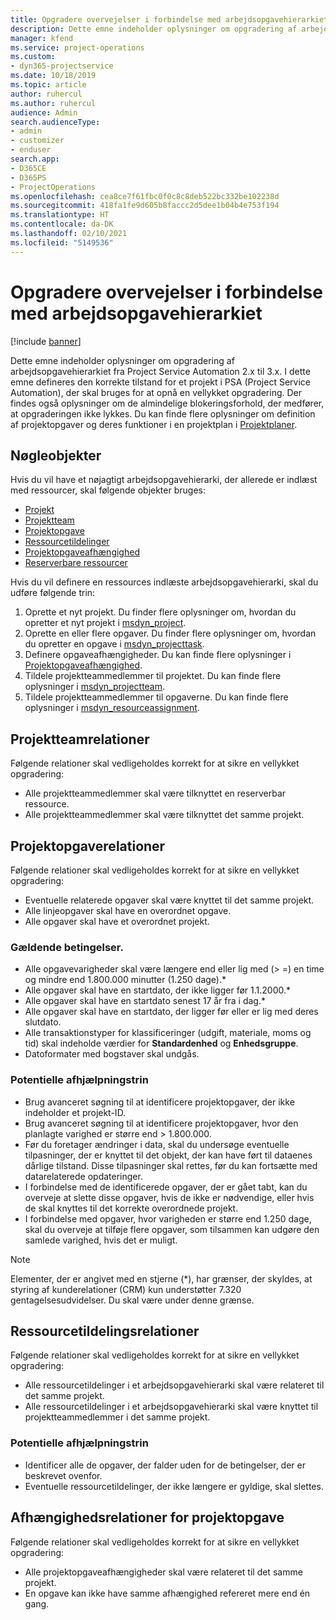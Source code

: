 ```yaml
---
title: Opgradere overvejelser i forbindelse med arbejdsopgavehierarkiet
description: Dette emne indeholder oplysninger om opgradering af arbejdsopgavehierarkiet fra Project Service Automation 2.x til 3.x.
manager: kfend
ms.service: project-operations
ms.custom:
- dyn365-projectservice
ms.date: 10/18/2019
ms.topic: article
author: ruhercul
ms.author: ruhercul
audience: Admin
search.audienceType:
- admin
- customizer
- enduser
search.app:
- D365CE
- D365PS
- ProjectOperations
ms.openlocfilehash: cea8ce7f61fbc0f0c8c8deb522bc332be102238d
ms.sourcegitcommit: 418fa1fe9d605b8faccc2d5dee1b04b4e753f194
ms.translationtype: HT
ms.contentlocale: da-DK
ms.lasthandoff: 02/10/2021
ms.locfileid: "5149536"
---
```

# <a name="upgrade-considerations-for-the-work-breakdown-structure"></a>Opgradere overvejelser i forbindelse med arbejdsopgavehierarkiet

[!include [banner](../includes/psa-now-project-operations.md)]

Dette emne indeholder oplysninger om opgradering af arbejdsopgavehierarkiet fra Project Service Automation 2.x til 3.x. I dette emne defineres den korrekte tilstand for et projekt i PSA (Project Service Automation), der skal bruges for at opnå en vellykket opgradering. Der findes også oplysninger om de almindelige blokeringsforhold, der medfører, at opgraderingen ikke lykkes. Du kan finde flere oplysninger om definition af projektopgaver og deres funktioner i en projektplan i [Projektplaner](project-creating.md).

## <a name="key-entities"></a>Nøgleobjekter
Hvis du vil have et nøjagtigt arbejdsopgavehierarki, der allerede er indlæst med ressourcer, skal følgende objekter bruges:

- [Projekt](https://docs.microsoft.com/dynamics365/customerengagement/on-premises/developer/entities/msdyn_project)
- [Projektteam](https://docs.microsoft.com/dynamics365/customerengagement/on-premises/developer/entities/msdyn_projectteam)
- [Projektopgave](https://docs.microsoft.com/dynamics365/customerengagement/on-premises/developer/entities/msdyn_projecttask)
- [Ressourcetildelinger](https://docs.microsoft.com/dynamics365/customerengagement/on-premises/developer/entities/msdyn_resourceassignment)
- [Projektopgaveafhængighed](https://docs.microsoft.com/dynamics365/customerengagement/on-premises/developer/entities/msdyn_projecttaskdependency)
- [Reserverbare ressourcer](https://docs.microsoft.com/dynamics365/customerengagement/on-premises/developer/entities/bookableresource)

Hvis du vil definere en ressources indlæste arbejdsopgavehierarki, skal du udføre følgende trin:

1. Oprette et nyt projekt. Du finder flere oplysninger om, hvordan du opretter et nyt projekt i [msdyn_project](https://docs.microsoft.com/dynamics365/customerengagement/on-premises/developer/entities/msdyn_project).
2. Oprette en eller flere opgaver. Du finder flere oplysninger om, hvordan du opretter en opgave i [msdyn_projecttask](https://docs.microsoft.com/dynamics365/customerengagement/on-premises/developer/entities/msdyn_projecttask).
3. Definere opgaveafhængigheder. Du kan finde flere oplysninger i [Projektopgaveafhængighed](https://docs.microsoft.com/dynamics365/customerengagement/on-premises/developer/entities/msdyn_projecttaskdependency).
4. Tildele projektteammedlemmer til projektet. Du kan finde flere oplysninger i [msdyn_projectteam](https://docs.microsoft.com/dynamics365/customerengagement/on-premises/developer/entities/msdyn_projectteam).
5. Tildele projektteammedlemmer til opgaverne. Du kan finde flere oplysninger i [msdyn_resourceassignment](https://docs.microsoft.com/dynamics365/customerengagement/on-premises/developer/entities/msdyn_resourceassignment).

## <a name="project-team-relationships"></a>Projektteamrelationer

Følgende relationer skal vedligeholdes korrekt for at sikre en vellykket opgradering:
- Alle projektteammedlemmer skal være tilknyttet en reserverbar ressource.
- Alle projektteammedlemmer skal være tilknyttet det samme projekt. 

## <a name="project-task-relationships"></a>Projektopgaverelationer
Følgende relationer skal vedligeholdes korrekt for at sikre en vellykket opgradering:

- Eventuelle relaterede opgaver skal være knyttet til det samme projekt.
- Alle linjeopgaver skal have en overordnet opgave.
- Alle opgaver skal have et overordnet projekt.

### <a name="valid-conditions"></a>Gældende betingelser.

- Alle opgavevarigheder skal være længere end eller lig med (> =) en time og mindre end 1.800.000 minutter (1.250 dage).*
- Alle opgaver skal have en startdato, der ikke ligger før 1.1.2000.*
- Alle opgaver skal have en startdato senest 17 år fra i dag.*
- Alle opgaver skal have en startdato, der ligger før eller er lig med deres slutdato.
- Alle transaktionstyper for klassificeringer (udgift, materiale, moms og tid) skal indeholde værdier for **Standardenhed** og **Enhedsgruppe**.
- Datoformater med bogstaver skal undgås.

### <a name="potential-mitigation-steps"></a>Potentielle afhjælpningstrin
- Brug avanceret søgning til at identificere projektopgaver, der ikke indeholder et projekt-ID.
- Brug avanceret søgning til at identificere projektopgaver, hvor den planlagte varighed er større end > 1.800.000.
- Før du foretager ændringer i data, skal du undersøge eventuelle tilpasninger, der er knyttet til det objekt, der kan have ført til dataenes dårlige tilstand. Disse tilpasninger skal rettes, før du kan fortsætte med datarelaterede opdateringer.
- I forbindelse med de identificerede opgaver, der er gået tabt, kan du overveje at slette disse opgaver, hvis de ikke er nødvendige, eller hvis de skal knyttes til det korrekte overordnede projekt.
- I forbindelse med opgaver, hvor varigheden er større end 1.250 dage, skal du overveje at tilføje flere opgaver, som tilsammen kan udgøre den samlede varighed, hvis det er muligt.

> [!NOTE]
> Elementer, der er angivet med en stjerne (\*), har grænser, der skyldes, at styring af kunderelationer (CRM) kun understøtter 7.320 gentagelsesudvidelser. Du skal være under denne grænse.

## <a name="resource-assignment-relationships"></a>Ressourcetildelingsrelationer
Følgende relationer skal vedligeholdes korrekt for at sikre en vellykket opgradering:

- Alle ressourcetildelinger i et arbejdsopgavehierarki skal være relateret til det samme projekt.
- Alle ressourcetildelinger i et arbejdsopgavehierarki skal være knyttet til projektteammedlemmer i det samme projekt.

### <a name="potential-mitigation-steps"></a>Potentielle afhjælpningstrin
- Identificer alle de opgaver, der falder uden for de betingelser, der er beskrevet ovenfor.  
- Eventuelle ressourcetildelinger, der ikke længere er gyldige, skal slettes.

## <a name="project-task-dependency-relationships"></a>Afhængighedsrelationer for projektopgave
Følgende relationer skal vedligeholdes korrekt for at sikre en vellykket opgradering:

- Alle projektopgaveafhængigheder skal være relateret til det samme projekt.
- En opgave kan ikke have samme afhængighed refereret mere end én gang.

